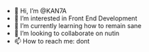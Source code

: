 - 👋 Hi, I’m @KAN7A
- 👀 I’m interested in Front End Development
- 🌱 I’m currently learning how to remain sane
- 💞️ I’m looking to collaborate on nutin
- 📫 How to reach me: dont

